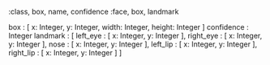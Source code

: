 

:class, box, name, confidence
:face,  box, landmark

box        : [ x: Integer, y: Integer, width: Integer, height: Integer ]
confidence : Integer
landmark   : [ left_eye  : [ x: Integer, y: Integer ],
               right_eye : [ x: Integer, y: Integer ],
               nose      : [ x: Integer, y: Integer ],
               left_lip  : [ x: Integer, y: Integer ],
               right_lip : [ x: Integer, y: Integer ] ]
	       